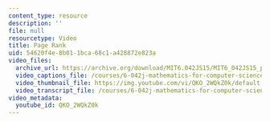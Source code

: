 ```yaml
---
content_type: resource
description: ''
file: null
resourcetype: Video
title: Page Rank
uid: 54620f4e-8b01-1bca-68c1-a428872e823a
video_files:
  archive_url: https://archive.org/download/MIT6.042JS15/MIT6_042JS15_pagerank_ipod.mp4
  video_captions_file: /courses/6-042j-mathematics-for-computer-science-spring-2015/00140a3074625ffc90c47409cc17846c_QKO_2WQkZ0k.vtt
  video_thumbnail_file: https://img.youtube.com/vi/QKO_2WQkZ0k/default.jpg
  video_transcript_file: /courses/6-042j-mathematics-for-computer-science-spring-2015/6ed4c24bb17f082eacb911d8cb0f22fe_QKO_2WQkZ0k.pdf
video_metadata:
  youtube_id: QKO_2WQkZ0k
---
```

